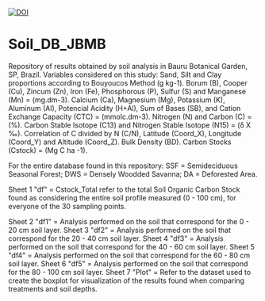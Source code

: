 [![DOI](https://zenodo.org/badge/991421114.svg)](https://doi.org/10.5281/zenodo.15540526)

# Soil_DB_JBMB
Repository of results obtained by soil analysis in Bauru Botanical Garden, SP, Brazil. 
Variables considered on this study: 
Sand, Silt and Clay proportions according to Bouyoucos Method (g kg-1). 
Borum (B), Cooper (Cu), Zincum (Zn), Iron (Fe), Phosphorous (P), Sulfur (S) and Manganese (Mn) = (mg.dm-3).
Calcium (Ca), Magnesium (Mg), Potassium (K), Aluminum (Al), Potencial Acidity (H+Al), Sum of Bases (SB), and Cation Exchange Capacity (CTC) = (mmolc.dm-3). 
Nitrogen (N) and Carbon (C) = (%).
Carbon Stable Isotope (C13) and Nitrogen Stable Isotope (N15) = (δ X ‰).
Correlation of C divided by N (C/N),
Latitude (Coord_X), Longitude (Coord_Y) and Altitude (Coord_Z). 
Bulk Density (BD). 
Carbon Stocks (Cstock) = (Mg C ha -1). 

For the entire database found in this repository:
SSF = Semideciduous Seasonal Forest; 
DWS = Densely Woodded Savanna; 
DA = Deforested Area.

Sheet 1 "df" = Cstock_Total refer to the total Soil Organic Carbon Stock found as considering the entire soil profile measured (0 - 100 cm), for everyone of the 30 sampling points.

Sheet 2 "df1" = Analysis performed on the soil that correspond for the 0 - 20 cm soil layer. 
Sheet 3 "df2" = Analysis performed on the soil that correspond for the 20 - 40 cm soil layer. 
Sheet 4 "df3" = Analysis performed on the soil that correspond for the 40 - 60 cm soil layer. 
Sheet 5 "df4" = Analysis performed on the soil that correspond for the 60 - 80 cm soil layer. 
Sheet 6 "df5" = Analysis performed on the soil that correspond for the 80 - 100 cm soil layer. 
Sheet 7 "Plot" = Refer to the dataset used to create the boxplot for visualization of the results found when comparing treatments and soil depths. 
